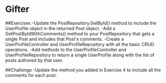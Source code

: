 # Gifter


##Exercises
-Update the PostRepository.GetById() method to include the UserProfile object in the returned Post object.
-Add a GetPostByIdWithComments() method to your PostRepository that gets a single Post and includes that Post's comments.
-Create a UserProfileController and UserProfileRepository with all the basic CRUD operations.
-Add methods to the UserProfileController and UserProfileRepository to return a single UserProfile along with the list of posts authored by that user.

##Challenge
-Update the method you added in Exercise 4 to include all the comments for each post.
